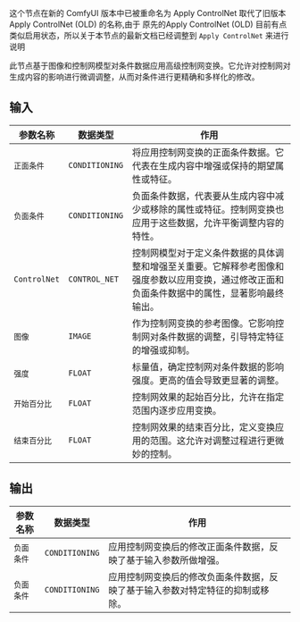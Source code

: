 这个节点在新的 ComfyUI 版本中已被重命名为 Apply ControlNet 取代了旧版本 Apply ControlNet (OLD) 的名称,由于  原先的Apply ControlNet (OLD) 目前有点类似启用状态，所以关于本节点的最新文档已经调整到 `Apply ControlNet` 来进行说明

此节点基于图像和控制网模型对条件数据应用高级控制网变换。它允许对控制网对生成内容的影响进行微调调整，从而对条件进行更精确和多样化的修改。

## 输入

| 参数名称 | 数据类型 | 作用 |
| --- | --- | --- |
| `正面条件` | `CONDITIONING` | 将应用控制网变换的正面条件数据。它代表在生成内容中增强或保持的期望属性或特征。 |
| `负面条件` | `CONDITIONING` | 负面条件数据，代表要从生成内容中减少或移除的属性或特征。控制网变换也应用于这些数据，允许平衡调整内容的特性。 |
| `ControlNet` | `CONTROL_NET` | 控制网模型对于定义条件数据的具体调整和增强至关重要。它解释参考图像和强度参数以应用变换，通过修改正面和负面条件数据中的属性，显著影响最终输出。 |
| `图像` | `IMAGE` | 作为控制网变换的参考图像。它影响控制网对条件数据的调整，引导特定特征的增强或抑制。 |
| `强度` | `FLOAT` | 标量值，确定控制网对条件数据的影响强度。更高的值会导致更显著的调整。 |
| `开始百分比` | `FLOAT` | 控制网效果的起始百分比，允许在指定范围内逐步应用变换。 |
| `结束百分比` | `FLOAT` | 控制网效果的结束百分比，定义变换应用的范围。这允许对调整过程进行更微妙的控制。 |

## 输出

| 参数名称 | 数据类型 | 作用 |
| --- | --- | --- |
| `负面条件` | `CONDITIONING` | 应用控制网变换后的修改正面条件数据，反映了基于输入参数所做增强。 |
| `负面条件` | `CONDITIONING` | 应用控制网变换后的修改负面条件数据，反映了基于输入参数对特定特征的抑制或移除。 |
